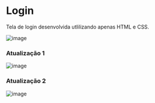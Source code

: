 # Login
Tela de login desenvolvida utlilizando apenas HTML e CSS.

![image](https://user-images.githubusercontent.com/23384348/196007409-510512a9-6aea-4186-811d-ea885256ef45.png)

### Atualização 1
![image](https://user-images.githubusercontent.com/23384348/199557182-077a5195-53bd-4c40-b77d-df257ab543ef.png)

### Atualização 2
![image](https://user-images.githubusercontent.com/23384348/209843047-cd54dc33-a938-4368-b21e-d9c58f8c882c.png)




